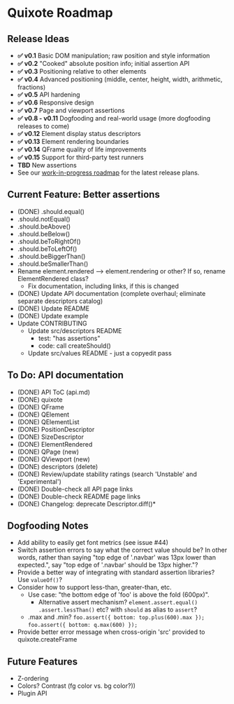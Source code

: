# Quixote Roadmap

## Release Ideas

* **✅ v0.1** Basic DOM manipulation; raw position and style information
* **✅ v0.2** "Cooked" absolute position info; initial assertion API
* **✅ v0.3** Positioning relative to other elements
* **✅ v0.4** Advanced positioning (middle, center, height, width, arithmetic, fractions)
* **✅ v0.5** API hardening
* **✅ v0.6** Responsive design
* **✅ v0.7** Page and viewport assertions
* **✅ v0.8 - v0.11** Dogfooding and real-world usage (more dogfooding releases to come)
* **✅ v0.12** Element display status descriptors
* **✅ v0.13** Element rendering boundaries
* **✅ v0.14** QFrame quality of life improvements
* **✅ v0.15** Support for third-party test runners
* **TBD** New assertions
* See our [work-in-progress roadmap](https://github.com/jamesshore/quixote/blob/master/ROADMAP.md) for the latest release plans.


## Current Feature: Better assertions

* (DONE) .should.equal()
* .should.notEqual()
* .should.beAbove()
* .should.beBelow()
* .should.beToRightOf()
* .should.beToLeftOf()
* .should.beBiggerThan()
* .should.beSmallerThan()
* Rename element.rendered --> element.rendering or other? If so, rename ElementRendered class?
	* Fix documentation, including links, if this is changed
* (DONE) Update API documentation (complete overhaul; eliminate separate descriptors catalog)
* (DONE) Update README
* (DONE) Update example
* Update CONTRIBUTING
	* Update src/descriptors README
		* test: "has assertions"
		* code: call createShould()
	* Update src/values README - just a copyedit pass


## To Do: API documentation

* (DONE) API ToC (api.md)
* (DONE) quixote
* (DONE) QFrame
* (DONE) QElement
* (DONE) QElementList
* (DONE) PositionDescriptor
* (DONE) SizeDescriptor
* (DONE) ElementRendered
* (DONE) QPage (new)
* (DONE) QViewport (new)
* (DONE) descriptors (delete)
* (DONE) Review/update stability ratings (search 'Unstable' and 'Experimental')
* (DONE) Double-check all API page links
* (DONE) Double-check README page links
* (DONE) Changelog: deprecate Descriptor.diff()*


## Dogfooding Notes

* Add ability to easily get font metrics (see issue #44)
* Switch assertion errors to say what the correct value should be? In other words, rather than saying "top edge of '.navbar' was 13px lower than expected.", say "top edge of '.navbar' should be 13px higher."?
* Provide a better way of integrating with standard assertion libraries? Use `valueOf()`?
* Consider how to support less-than, greater-than, etc.
  * Use case: "the bottom edge of 'foo' is above the fold (600px)".
	* Alternative assert mechanism? `element.assert.equal()` `.assert.lessThan()` etc? with `should` as alias to `assert`?
  * .max and .min?  `foo.assert({ bottom: top.plus(600).max });`   `foo.assert({ bottom: q.max(600) });`
* Provide better error message when cross-origin 'src' provided to quixote.createFrame


## Future Features

* Z-ordering
* Colors? Contrast (fg color vs. bg color?))
* Plugin API
